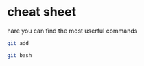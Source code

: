 # cheat sheet

hare you can find the most userful commands

~~~bash
git add
~~~

~~~bash
git bash
~~~

